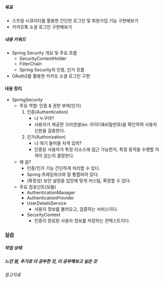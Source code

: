 ##### 목표
* 스프링 시큐리티를 활용한 간단한 로그인 및 회원가입 기능 구현해보기
* 카카오톡 소셜 로그인 구현해보기

##### 내용 키워드
* Spring Security 개요 및 주요 흐름
	* SecurityContextHolder
	* FilterChain
	* Spring Security의 인증, 인가 흐름
* OAuth2를 활용한 카카오 소셜 로그인 구현

#### 내용 정리
* SpringSecurity
	* 주요 역할: 인증 & 권한 부여(인가)
		1. 인증(Authentication)
			* 너 누구야?
			* 사용자가 제공한 크리덴셜(ex. 아이디&비밀번호)을 확인하여 사용자 신원을 검증한다.
		2. 인가(Authorization)
			* 너 여기 들어올 자격 있어?
			* 인증된 사용자가 특정 리소스에 접근 가능한지, 특정 동작을 수행할 자격이 있는지 결정한다.
	* 왜 씀?
		* 인증/인가 기능 간단하게 처리할 수 있다.
		* Spring 프레임워크와 잘 통합되어 있다.
		* (확장성) 보안 설정을 입맛에 맞게 커스텀, 확장할 수 있다.
	* 주요 컴포넌트(모듈)
		* AuthenticationManager
		* AuthenticationProvider
		* UserDetailsService
			* 사용자 정보를 불러오고, 검증하는 서비스이다.
		* SecurityContext
			* 인증이 완료된 사용자 정보를 저장하는 컨텍스트이다.

### 실습


##### 작업 상태



##### 느낀 점, 추가로 더 공부한 것, 더 공부해보고 싶은 것





###### 참고자료